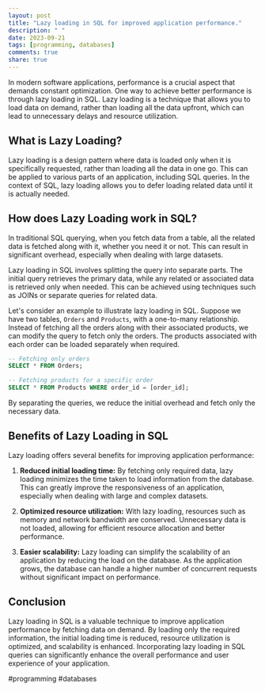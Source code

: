 ```yaml
---
layout: post
title: "Lazy loading in SQL for improved application performance."
description: " "
date: 2023-09-21
tags: [programming, databases]
comments: true
share: true
---
```


In modern software applications, performance is a crucial aspect that demands constant optimization. One way to achieve better performance is through lazy loading in SQL. Lazy loading is a technique that allows you to load data on demand, rather than loading all the data upfront, which can lead to unnecessary delays and resource utilization.

## What is Lazy Loading?

Lazy loading is a design pattern where data is loaded only when it is specifically requested, rather than loading all the data in one go. This can be applied to various parts of an application, including SQL queries. In the context of SQL, lazy loading allows you to defer loading related data until it is actually needed.

## How does Lazy Loading work in SQL?

In traditional SQL querying, when you fetch data from a table, all the related data is fetched along with it, whether you need it or not. This can result in significant overhead, especially when dealing with large datasets. 

Lazy loading in SQL involves splitting the query into separate parts. The initial query retrieves the primary data, while any related or associated data is retrieved only when needed. This can be achieved using techniques such as JOINs or separate queries for related data.

Let's consider an example to illustrate lazy loading in SQL. Suppose we have two tables, `Orders` and `Products`, with a one-to-many relationship. Instead of fetching all the orders along with their associated products, we can modify the query to fetch only the orders. The products associated with each order can be loaded separately when required.

```sql
-- Fetching only orders
SELECT * FROM Orders;

-- Fetching products for a specific order
SELECT * FROM Products WHERE order_id = [order_id];
```

By separating the queries, we reduce the initial overhead and fetch only the necessary data.

## Benefits of Lazy Loading in SQL

Lazy loading offers several benefits for improving application performance:

1. **Reduced initial loading time:** By fetching only required data, lazy loading minimizes the time taken to load information from the database. This can greatly improve the responsiveness of an application, especially when dealing with large and complex datasets.

2. **Optimized resource utilization:** With lazy loading, resources such as memory and network bandwidth are conserved. Unnecessary data is not loaded, allowing for efficient resource allocation and better performance.

3. **Easier scalability:** Lazy loading can simplify the scalability of an application by reducing the load on the database. As the application grows, the database can handle a higher number of concurrent requests without significant impact on performance.

## Conclusion

Lazy loading in SQL is a valuable technique to improve application performance by fetching data on demand. By loading only the required information, the initial loading time is reduced, resource utilization is optimized, and scalability is enhanced. Incorporating lazy loading in SQL queries can significantly enhance the overall performance and user experience of your application.

#programming #databases